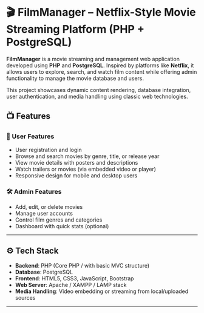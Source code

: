 # 🎬 FilmManager – Netflix-Style Movie Streaming Platform (PHP + PostgreSQL)

**FilmManager** is a movie streaming and management web application developed using **PHP** and **PostgreSQL**. Inspired by platforms like **Netflix**, it allows users to explore, search, and watch film content while offering admin functionality to manage the movie database and users.

This project showcases dynamic content rendering, database integration, user authentication, and media handling using classic web technologies.

## 📺 Features

### 👥 User Features
- User registration and login
- Browse and search movies by genre, title, or release year
- View movie details with posters and descriptions
- Watch trailers or movies (via embedded video or player)
- Responsive design for mobile and desktop users

### 🛠️ Admin Features
- Add, edit, or delete movies
- Manage user accounts
- Control film genres and categories
- Dashboard with quick stats (optional)

---

## ⚙️ Tech Stack

- **Backend**: PHP (Core PHP / with basic MVC structure)
- **Database**: PostgreSQL
- **Frontend**: HTML5, CSS3, JavaScript, Bootstrap
- **Web Server**: Apache / XAMPP / LAMP stack
- **Media Handling**: Video embedding or streaming from local/uploaded sources

---
